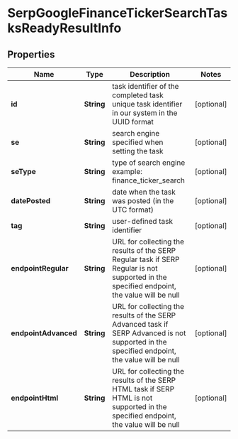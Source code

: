 

# SerpGoogleFinanceTickerSearchTasksReadyResultInfo


## Properties

| Name | Type | Description | Notes |
|------------ | ------------- | ------------- | -------------|
|**id** | **String** | task identifier of the completed task unique task identifier in our system in the UUID format |  [optional] |
|**se** | **String** | search engine specified when setting the task |  [optional] |
|**seType** | **String** | type of search engine example: finance_ticker_search |  [optional] |
|**datePosted** | **String** | date when the task was posted (in the UTC format) |  [optional] |
|**tag** | **String** | user-defined task identifier |  [optional] |
|**endpointRegular** | **String** | URL for collecting the results of the SERP Regular task if SERP Regular is not supported in the specified endpoint, the value will be null |  [optional] |
|**endpointAdvanced** | **String** | URL for collecting the results of the SERP Advanced task if SERP Advanced is not supported in the specified endpoint, the value will be null |  [optional] |
|**endpointHtml** | **String** | URL for collecting the results of the SERP HTML task if SERP HTML is not supported in the specified endpoint, the value will be null |  [optional] |



